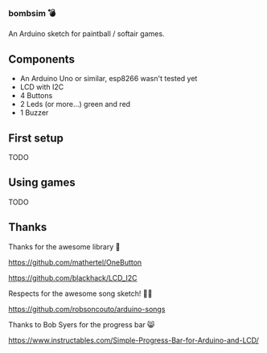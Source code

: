 ### bombsim :bomb:

An Arduino sketch for paintball / softair games.

## Components

 - An Arduino Uno or similar, esp8266 wasn't tested yet
 - LCD with I2C
 - 4 Buttons
 - 2 Leds (or more...) green and red
 - 1 Buzzer

## First setup

TODO

## Using games

TODO

## Thanks 

Thanks for the awesome library :love_you_gesture:

https://github.com/mathertel/OneButton

https://github.com/blackhack/LCD_I2C


Respects for the awesome song sketch! :man_in_tuxedo:

https://github.com/robsoncouto/arduino-songs


Thanks to Bob Syers for the progress bar :smile_cat:

https://www.instructables.com/Simple-Progress-Bar-for-Arduino-and-LCD/